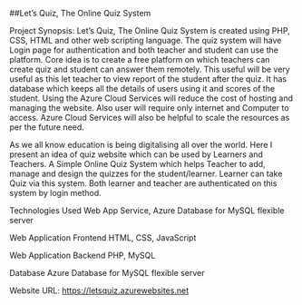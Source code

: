 ##Let’s Quiz, 
The Online Quiz System 

Project Synopsis:
Let’s Quiz, The Online Quiz System is created using PHP, CSS, HTML and other web scripting language. The quiz system will have Login page for authentication and both teacher and student can use the platform. Core idea is to create a free platform on which teachers can create quiz and student can answer them remotely. This useful will be very useful as this let teacher to view report of the student after the quiz. It has database which keeps all the details of users using it and scores of the student. Using the Azure Cloud Services will reduce the cost of hosting and managing the website. Also user will require only internet and Computer to access. Azure Cloud Services will also be helpful to scale the resources as per the future need.

As we all know education is being digitalising all over the world. Here I present an idea of quiz website which can be used by Learners and Teachers. A Simple Online Quiz System which helps Teacher to add, manage and design the quizzes for the student/learner. Learner can take Quiz via this system. Both learner and teacher are authenticated on this system by login method.


Technologies Used
Web App Service, 
Azure Database for MySQL flexible server

Web Application Frontend
HTML, CSS, JavaScript

Web Application Backend
PHP, MySQL

Database
Azure Database for MySQL flexible server


Website URL: https://letsquiz.azurewebsites.net
